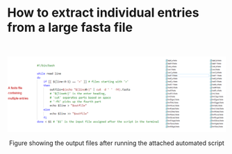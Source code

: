 # **How to extract individual entries from a large fasta file** <br />


<br />
<p align="center">
  <img 
    src="https://github.com/asadprodhan/Fasta-file-splitted-into-individual-entries/blob/main/fastFileSplitted_infograph.PNG"
  >
</p>
<p align = "center">
Figure showing the output files after running the attached automated script
</p>
